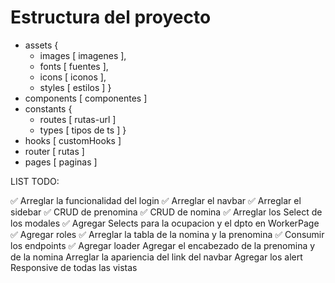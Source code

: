 # Estructura del proyecto

- assets {
  - images [ imagenes ],
  - fonts [ fuentes ],
  - icons [ iconos ],
  - styles [ estilos ]
    }
- components [ componentes ]
- constants {
  - routes [ rutas-url ]
  - types [ tipos de ts ]
    }
- hooks [ customHooks ]
- router [ rutas ]
- pages [ paginas ]

LIST TODO:

✅ Arreglar la funcionalidad del login
✅ Arreglar el navbar
✅ Arreglar el sidebar
✅ CRUD de prenomina
✅ CRUD de nomina
✅ Arreglar los Select de los modales
✅ Agregar Selects para la ocupacion y el dpto en WorkerPage
✅ Agregar roles
✅ Arreglar la tabla de la nomina y la prenomina
✅ Consumir los endpoints
✅ Agregar loader
Agregar el encabezado de la prenomina y de la nomina
Arreglar la apariencia del link del navbar
Agregar los alert
Responsive de todas las vistas
